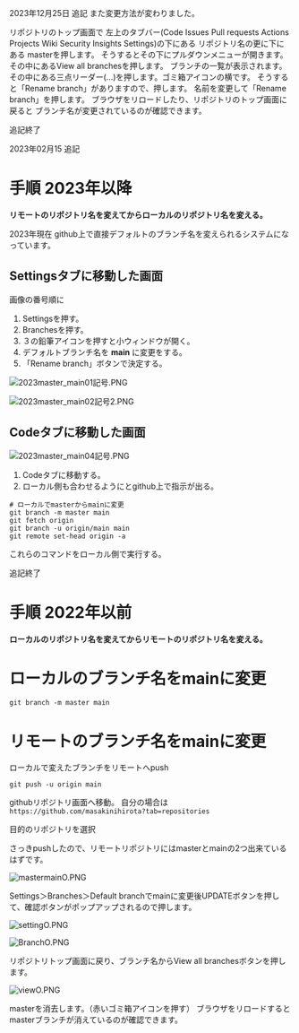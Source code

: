 <!--
title:   masterからmainに変更する（githubのリモート＆ローカルブランチ）branches
tags:    Git,GitHub,Master,branch,main
id:      1a657674e609be112fc6
private: false
-->
2023年12月25日 追記
また変更方法が変わりました。

リポジトリのトップ画面で
左上のタブバー(Code Issues Pull requests Actions Projects Wiki Security Insights Settings)の下にある
リポジトリ名の更に下にある
masterを押します。
そうするとその下にプルダウンメニューが開きます。
その中にあるView all branchesを押します。
ブランチの一覧が表示されます。
その中にある三点リーダー(...)を押します。ゴミ箱アイコンの横です。
そうすると「Rename branch」がありますので、押します。
名前を変更して「Rename branch」を押します。
ブラウザをリロードしたり、リポジトリのトップ画面に戻ると
ブランチ名が変更されているのが確認できます。

追記終了


2023年02月15 追記

# 手順 2023年以降

**リモートのリポジトリ名を変えてからローカルのリポジトリ名を変える。**

2023年現在
github上で直接デフォルトのブランチ名を変えられるシステムになっています。

## Settingsタブに移動した画面

画像の番号順に
1. Settingsを押す。
1. Branchesを押す。
1. ３の鉛筆アイコンを押すと小ウィンドウが開く。
1. デフォルトブランチ名を **main** に変更をする。
1. 「Rename branch」ボタンで決定する。

![2023master_main01記号.PNG](https://qiita-image-store.s3.ap-northeast-1.amazonaws.com/0/44761/2e31d9f2-d526-c03b-9578-43e23362ddb9.png)



![2023master_main02記号2.PNG](https://qiita-image-store.s3.ap-northeast-1.amazonaws.com/0/44761/810356fa-9cbb-c6b4-d089-0472c106fdad.png)

## Codeタブに移動した画面

![2023master_main04記号.PNG](https://qiita-image-store.s3.ap-northeast-1.amazonaws.com/0/44761/df6919d7-c1f2-65e9-1c1a-ee4cf72073e7.png)

1. Codeタブに移動する。
1. ローカル側も合わせるようにとgithub上で指示が出る。

```terminal
# ローカルでmasterからmainに変更
git branch -m master main
git fetch origin
git branch -u origin/main main
git remote set-head origin -a

```

これらのコマンドをローカル側で実行する。

追記終了



# 手順 2022年以前

**ローカルのリポジトリ名を変えてからリモートのリポジトリ名を変える。**

# ローカルのブランチ名をmainに変更
`git branch -m master main`

# リモートのブランチ名をmainに変更





ローカルで変えたブランチをリモートへpush

`git push -u origin main`

githubリポジトリ画面へ移動。
自分の場合は
`https://github.com/masakinihirota?tab=repositories`

目的のリポジトリを選択

さっきpushしたので、リモートリポジトリにはmasterとmainの2つ出来ているはずです。

![mastermainO.PNG](https://qiita-image-store.s3.ap-northeast-1.amazonaws.com/0/44761/8b478418-4733-2e9d-7c42-69b32e70916d.png)

Settings＞Branches＞Default branchでmainに変更後UPDATEボタンを押して、確認ボタンがポップアップされるので押します。

![settingO.PNG](https://qiita-image-store.s3.ap-northeast-1.amazonaws.com/0/44761/e95318c6-c495-c3f8-afc0-8f451b29a122.png)


![BranchO.PNG](https://qiita-image-store.s3.ap-northeast-1.amazonaws.com/0/44761/1273cd1d-8db8-cccf-3666-d426a343a37d.png)

リポジトリトップ画面に戻り、ブランチ名からView all branchesボタンを押します。

![viewO.PNG](https://qiita-image-store.s3.ap-northeast-1.amazonaws.com/0/44761/2e3fc1fe-01e1-3722-f94e-1bbe79f1931b.png)

masterを消去します。（赤いゴミ箱アイコンを押す）
ブラウザをリロードするとmasterブランチが消えているのが確認できます。

